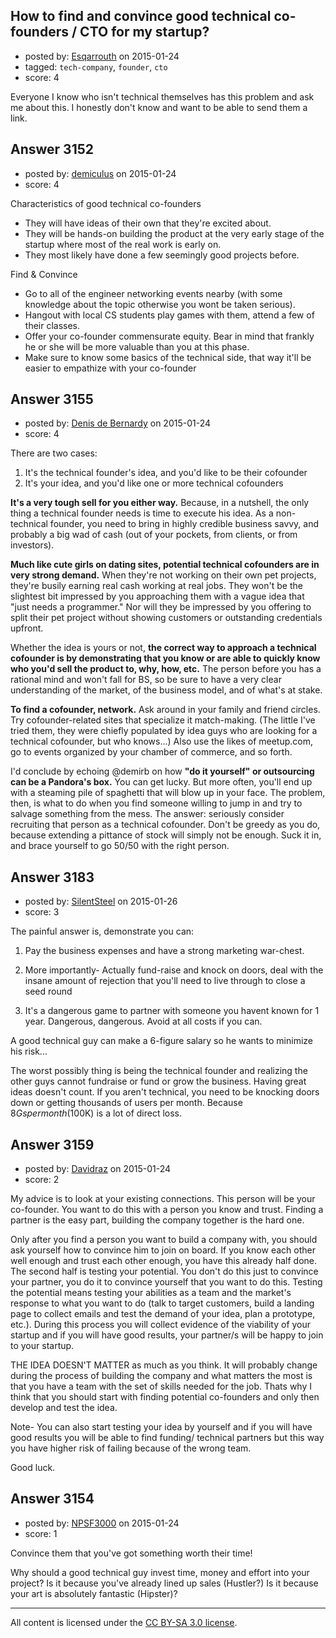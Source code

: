 ## How to find and convince good technical co-founders / CTO for my startup?

- posted by: [Esqarrouth](https://stackexchange.com/users/3055586/esqarrouth) on 2015-01-24
- tagged: `tech-company`, `founder`, `cto`
- score: 4

Everyone I know who isn't technical themselves has this problem and ask me about this. I honestly don't know and want to be able to send them a link.  



## Answer 3152

- posted by: [demiculus](https://stackexchange.com/users/5264485/demiculus) on 2015-01-24
- score: 4

Characteristics of good technical co-founders

- They will have ideas of their own that they're excited about.
- They will be hands-on building the product at the very early stage of the startup where most of the real work is early on.
- They most likely have done a few seemingly good projects before.

Find & Convince

- Go to all of the engineer networking events nearby (with some knowledge about the topic otherwise you wont be taken serious).
- Hangout with local CS students play games with them, attend a few of their classes.
- Offer your co-founder commensurate equity. Bear in mind that frankly he or she will be more valuable than you at this phase.
- Make sure to know some basics of the technical side, that way it'll be easier to empathize with your co-founder


## Answer 3155

- posted by: [Denis de Bernardy](https://stackexchange.com/users/182468/denis-de-bernardy) on 2015-01-24
- score: 4

There are two cases:

1. It's the technical founder's idea, and you'd like to be their cofounder
2. It's your idea, and you'd like one or more technical cofounders

**It's a very tough sell for you either way.** Because, in a nutshell, the only thing a technical founder needs is time to execute his idea. As a non-technical founder, you need to bring in highly credible business savvy, and probably a big wad of cash (out of your pockets, from clients, or from investors).

**Much like cute girls on dating sites, potential technical cofounders are in very strong demand.** When they're not working on their own pet projects, they're busily earning real cash working at real jobs. They won't be the slightest bit impressed by you approaching them with a vague idea that "just needs a programmer." Nor will they be impressed by you offering to split their pet project without showing customers or outstanding credentials upfront.

Whether the idea is yours or not, **the correct way to approach a technical cofounder is by demonstrating that you know or are able to quickly know who you'd sell the product to, why, how, etc.** The person before you has a rational mind and won't fall for BS, so be sure to have a very clear understanding of the market, of the business model, and of what's at stake.

**To find a cofounder, network.** Ask around in your family and friend circles. Try cofounder-related sites that specialize it match-making. (The little I've tried them, they were chiefly populated by idea guys who are looking for a technical cofounder, but who knows...) Also use the likes of meetup.com, go to events organized by your chamber of commerce, and so forth.

I'd conclude by echoing @demirb on how **"do it yourself" or outsourcing can be a Pandora's box.** You can get lucky. But more often, you'll end up with a steaming pile of spaghetti that will blow up in your face. The problem, then, is what to do when you find someone willing to jump in and try to salvage something from the mess. The answer: seriously consider recruiting that person as a technical cofounder. Don't be greedy as you do, because extending a pittance of stock will simply not be enough. Suck it in, and brace yourself to go 50/50 with the right person.


## Answer 3183

- posted by: [SilentSteel](https://stackexchange.com/users/1092182/silentsteel) on 2015-01-26
- score: 3

The painful answer is, demonstrate you can:

 1. Pay the business expenses and have a strong marketing war-chest. 
 
 2. More importantly- Actually fund-raise and knock on doors, deal with the insane amount of rejection that you'll need to live through to close a seed round
 
 3. It's a dangerous game to partner with someone you havent known for 1 year. Dangerous, dangerous. Avoid at all costs if you can.

A good technical guy can make a 6-figure salary so he wants to minimize his risk...

The worst possibly thing is being the technical founder and realizing the other guys cannot fundraise or fund or grow the business. Having great ideas doesn't count. If you aren't technical, you need to be knocking doors down or getting thousands of users per month. Because $8Gs per month ($100K) is a lot of direct loss.


## Answer 3159

- posted by: [Davidraz](https://stackexchange.com/users/4447731/davidraz) on 2015-01-24
- score: 2

My advice is to look at your existing connections. This person will be your co-founder. You want to do this with a person you know and trust. Finding a partner is the easy part, building the company together is the hard one. 

Only after you find a person you want to build a company with, you should ask yourself how to convince him to join on board. If you know each other well enough and trust each other enough, you have this already half done. The second half is testing your potential. You don't do this just to convince your partner, you do it to convince yourself that you want to do this. Testing the potential means testing your abilities as a team and the market's response to what you want to do (talk to target customers, build a landing page to collect emails and test the demand of your idea, plan a prototype, etc.). During this process you will collect evidence of the viability of your startup and if you will have good results, your partner/s will be happy to join to your startup. 

THE IDEA DOESN'T MATTER as much as you think. It will probably change during the process of building the company and what matters the most is that you have a team with the set of skills needed for the job. Thats why I think that you should start with finding potential co-founders and only then develop and test the idea.

Note- You can also start testing your idea by yourself and if you will have good results you will be able to find funding/ technical partners but this way you have higher risk of failing because of the wrong team. 

Good luck.



 


## Answer 3154

- posted by: [NPSF3000](https://stackexchange.com/users/444712/npsf3000) on 2015-01-24
- score: 1

Convince them that you've got something worth their time!

Why should a good technical guy invest time, money and effort into your project?  Is it because you've already lined up sales (Hustler?)  Is it because your art is absolutely fantastic (Hipster)?



  



---

All content is licensed under the [CC BY-SA 3.0 license](https://creativecommons.org/licenses/by-sa/3.0/).
